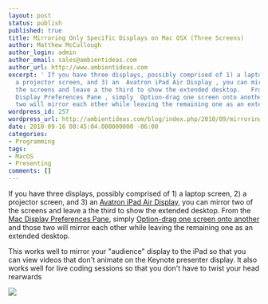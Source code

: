 ```yaml
---
layout: post
status: publish
published: true
title: Mirroring Only Specific Displays on Mac OSX (Three Screens)
author: Matthew McCullough
author_login: admin
author_email: sales@ambientideas.com
author_url: http://www.ambientideas.com
excerpt: ' If you have three displays, possibly comprised of 1) a laptop screen, 2)
  a projector screen, and 3) an  Avatron iPad Air Display , you can mirror two of
  the screens and leave a the third to show the extended desktop.   From the  Mac
  Display Preferences Pane , simply  Option-drag one screen onto another  and those
  two will mirror each other while leaving the remaining one as an extended desktop.  '
wordpress_id: 257
wordpress_url: http://ambientideas.com/blog/index.php/2010/09/mirroring-only-specific-displays-on-mac-osx-three-screens/
date: 2010-09-16 08:45:04.000000000 -06:00
categories:
- Programming
tags:
- MacOS
- Presenting
comments: []
---
```

<p>If you have three displays, possibly comprised of 1) a laptop screen, 2) a projector screen, and 3) an <a href="http://avatron.com/apps/air-display/" target="_blank">Avatron iPad Air Display</a>, you can mirror two of the screens and leave a the third to show the extended desktop. From the <a href="http://support.apple.com/kb/ht2490#l2" target="_blank">Mac Display Preferences Pane</a>, simply <a href="http://docs.info.apple.com/article.html?path=Mac/10.4/en/mh1551.html" target="_blank">Option-drag one screen onto another</a> and those two will mirror each other while leaving the remaining one as an extended desktop.</p>

<p>This works well to mirror your "audience" display to the iPad so that you can view videos that don't animate on the Keynote presenter display. It also works well for live coding sessions so that you don't have to twist your head rearwards</p>

<img src="http://documentation.apple.com/en/aperture/usermanual/Art/S03/S0374_PositionDisplays.png">
